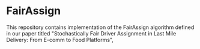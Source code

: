 # FairAssign
This repository contains implementation of the FairAssign algorithm defined in our paper titled "Stochastically Fair Driver Assignment in Last Mile Delivery: From E-comm to Food Platforms", 
